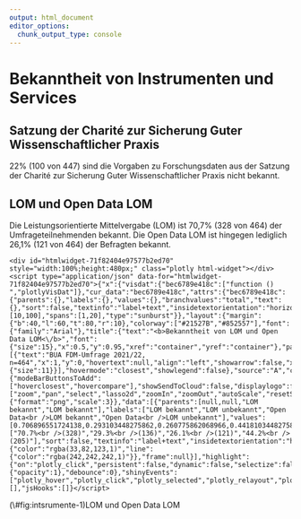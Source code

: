 ```yaml
---
output: html_document
editor_options: 
  chunk_output_type: console
---
```




# Bekanntheit von Instrumenten und Services

## Satzung der Charité zur Sicherung Guter Wissenschaftlicher Praxis




22% (100 von 447) sind die Vorgaben zu Forschungsdaten aus der Satzung der Charité zur Sicherung Guter Wissenschaftlicher Praxis nicht bekannt.

## LOM und Open Data LOM

Die Leistungsorientierte Mittelvergabe (LOM) ist 70,7% (328 von 464) der Umfrageteilnehmenden bekannt. Die Open Data LOM ist hingegen lediglich 26,1% (121 von 464) der Befragten bekannt.

<div class="figure">

```{=html}
<div id="htmlwidget-71f82404e97577b2ed70" style="width:100%;height:480px;" class="plotly html-widget"></div>
<script type="application/json" data-for="htmlwidget-71f82404e97577b2ed70">{"x":{"visdat":{"bec6789e418c":["function () ","plotlyVisDat"]},"cur_data":"bec6789e418c","attrs":{"bec6789e418c":{"parents":{},"labels":{},"values":{},"branchvalues":"total","text":{},"sort":false,"textinfo":"label+text","insidetextorientation":"horizontal","alpha_stroke":1,"sizes":[10,100],"spans":[1,20],"type":"sunburst"}},"layout":{"margin":{"b":40,"l":60,"t":80,"r":10},"colorway":["#21527B","#852557"],"font":{"family":"Arial"},"title":{"text":"<b>Bekanntheit von LOM und Open Data LOM<\/b>","font":{"size":15},"x":0.5,"y":0.95,"xref":"container","yref":"container"},"paper_bgcolor":"#F2F2F2","plot_bgcolor":"#F2F2F2","annotations":[{"text":"BUA FDM-Umfrage 2021/22, n=464","x":1,"y":0,"hovertext":null,"align":"left","showarrow":false,"xref":"paper","yref":"paper","xanchor":"right","yanchor":"auto","xshift":0,"yshift":-35,"font":{"size":11}}],"hovermode":"closest","showlegend":false},"source":"A","config":{"modeBarButtonsToAdd":["hoverclosest","hovercompare"],"showSendToCloud":false,"displaylogo":false,"modeBarButtonsToRemove":["zoom","pan","select","lasso2d","zoomIn","zoomOut","autoScale","resetScale","toggleSpikelines","hoverClosest","hoverCompare"],"toImageButtonOptions":{"format":"png","scale":3}},"data":[{"parents":[null,null,"LOM bekannt","LOM bekannt"],"labels":["LOM bekannt","LOM unbekannt","Open Data<br />LOM bekannt","Open Data<br />LOM unbekannt"],"values":[0.706896551724138,0.293103448275862,0.260775862068966,0.441810344827586],"branchvalues":"total","text":["70.7%<br />(328)","29.3%<br />(136)","26.1%<br />(121)","44.2%<br />(205)"],"sort":false,"textinfo":"label+text","insidetextorientation":"horizontal","type":"sunburst","marker":{"color":"rgba(33,82,123,1)","line":{"color":"rgba(242,242,242,1)"}},"frame":null}],"highlight":{"on":"plotly_click","persistent":false,"dynamic":false,"selectize":false,"opacityDim":0.2,"selected":{"opacity":1},"debounce":0},"shinyEvents":["plotly_hover","plotly_click","plotly_selected","plotly_relayout","plotly_brushed","plotly_brushing","plotly_clickannotation","plotly_doubleclick","plotly_deselect","plotly_afterplot","plotly_sunburstclick"],"base_url":"https://plot.ly"},"evals":[],"jsHooks":[]}</script>
```

<p class="caption">(\#fig:intsrumente-1)LOM und Open Data LOM</p>
</div>
